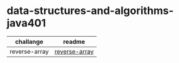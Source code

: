 # data-structures-and-algorithms-java401

| challange     |                                                    readme                                                    |
| ------------- | :----------------------------------------------------------------------------------------------------------: |
| reverse-array | [reverse-array](https://Tamara97-b.github.io/data-structures-and-algorithms-java401/challanges/array-reverse) |
